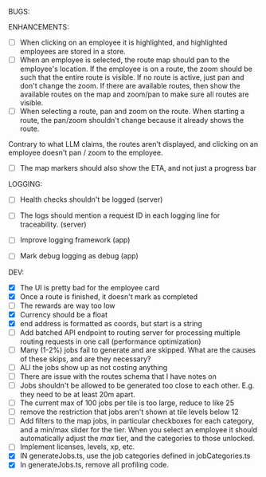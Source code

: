 BUGS:

ENHANCEMENTS:
- [ ] When clicking on an employee it is highlighted, and highlighted employees are stored in a store. 
- [ ] When an employee is selected, the route map should pan to the employee's location. If the employee is on a route, the zoom should be such that the entire route is visible. If no route is active, just pan and don't change the zoom. If there are available routes, then show the available routes on the map and zoom/pan to make sure all routes are visible.
- [ ] When selecting a route, pan and zoom on the route. When starting a route, the pan/zoom shouldn't change because it already shows the route.

Contrary to what LLM claims, the routes aren't displayed, and clicking on an employee doesn't pan / zoom to the employee. 

- [ ] The map markers should also show the ETA, and not just a progress bar

LOGGING:
- [ ] Health checks shouldn't be logged  (server)
- [ ] The logs should mention a request ID in each logging line for traceability. (server)
- [ ] Improve logging framework (app)
- [ ] Mark debug logging as debug (app)


DEV:
- [x] The UI is pretty bad for the employee card
- [x] Once a route is finished, it doesn't mark as completed
- [ ] The rewards are way too low
- [x] Currency should be a float
- [x] end address is formatted as coords, but start is a string
- [ ] Add batched API endpoint to routing server for processing multiple routing requests in one call (performance optimization)
- [ ] Many (1-2%) jobs fail to generate and are skipped. What are the causes of these skips, and are they necessary?
- [ ] ALl the jobs show up as not costing anything
- [ ] There are issue with the routes schema that I have notes on
- [ ] Jobs shouldn't be allowed to be generated too close to each other. E.g. they need to be at least 20m apart.
- [ ] The current max of 100 jobs per tile is too large, reduce to like 25
- [ ] remove the restriction that jobs aren't shown at tile levels below 12
- [ ] Add filters to the map jobs, in particular checkboxes for each category, and a min/max slider for the tier. When you select an employee it should automatically adjust the _max_ tier, and the categories to those unlocked. 
- [ ] Implement licenses, levels, xp, etc. 
- [x] IN generateJobs.ts, use the job categories defined in jobCategories.ts
- [x] In generateJobs.ts, remove all profiling code.